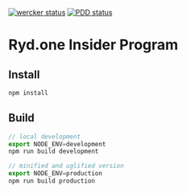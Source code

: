 [![wercker status](https://app.wercker.com/status/085ce67cc66de6a9757524e613209e19/s/master "wercker status")](https://app.wercker.com/project/byKey/085ce67cc66de6a9757524e613209e19)
[![PDD status](http://www.0pdd.com/svg?name=ThinxNet/ryd-insider-program-fe)](http://www.0pdd.com/p?name=ThinxNet/ryd-insider-program-fe)

Ryd.one Insider Program
=========================

## Install
```js
npm install
```

## Build
```js
// local development
export NODE_ENV=development
npm run build development
```

```js
// minified and uglified version
export NODE_ENV=production
npm run build production
```

